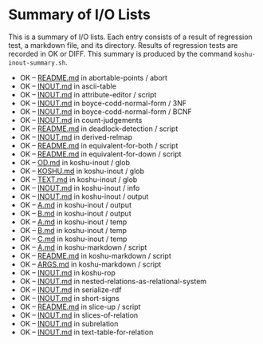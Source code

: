 # Summary of I/O Lists

This is a summary of I/O lists.
Each entry consists of a result of regression test,
a markdown file, and its directory.
Results of regression tests are recorded in OK or DIFF.
This summary is produced by the command `koshu-inout-summary.sh`.

* OK – [README.md](abortable-points/abort/README.md) in abortable-points / abort
* OK – [INOUT.md](ascii-table/INOUT.md) in ascii-table
* OK – [INOUT.md](attribute-editor/script/INOUT.md) in attribute-editor / script
* OK – [INOUT.md](boyce-codd-normal-form/3NF/INOUT.md) in boyce-codd-normal-form / 3NF
* OK – [INOUT.md](boyce-codd-normal-form/BCNF/INOUT.md) in boyce-codd-normal-form / BCNF
* OK – [INOUT.md](count-judgements/INOUT.md) in count-judgements
* OK – [README.md](deadlock-detection/script/README.md) in deadlock-detection / script
* OK – [INOUT.md](derived-relmap/INOUT.md) in derived-relmap
* OK – [README.md](equivalent-for-both/script/README.md) in equivalent-for-both / script
* OK – [README.md](equivalent-for-down/script/README.md) in equivalent-for-down / script
* OK – [OD.md](koshu-inout/glob/OD.md) in koshu-inout / glob
* OK – [KOSHU.md](koshu-inout/glob/KOSHU.md) in koshu-inout / glob
* OK – [TEXT.md](koshu-inout/glob/TEXT.md) in koshu-inout / glob
* OK – [INOUT.md](koshu-inout/info/INOUT.md) in koshu-inout / info
* OK – [INOUT.md](koshu-inout/output/INOUT.md) in koshu-inout / output
* OK – [A.md](koshu-inout/output/A.md) in koshu-inout / output
* OK – [B.md](koshu-inout/output/B.md) in koshu-inout / output
* OK – [A.md](koshu-inout/temp/A.md) in koshu-inout / temp
* OK – [B.md](koshu-inout/temp/B.md) in koshu-inout / temp
* OK – [C.md](koshu-inout/temp/C.md) in koshu-inout / temp
* OK – [A.md](koshu-markdown/script/A.md) in koshu-markdown / script
* OK – [README.md](koshu-markdown/script/README.md) in koshu-markdown / script
* OK – [ARGS.md](koshu-markdown/script/ARGS.md) in koshu-markdown / script
* OK – [INOUT.md](koshu-rop/INOUT.md) in koshu-rop
* OK – [INOUT.md](nested-relations-as-relational-system/INOUT.md) in nested-relations-as-relational-system
* OK – [INOUT.md](serialize-rdf/INOUT.md) in serialize-rdf
* OK – [INOUT.md](short-signs/INOUT.md) in short-signs
* OK – [README.md](slice-up/script/README.md) in slice-up / script
* OK – [INOUT.md](slices-of-relation/INOUT.md) in slices-of-relation
* OK – [INOUT.md](subrelation/INOUT.md) in subrelation
* OK – [INOUT.md](text-table-for-relation/INOUT.md) in text-table-for-relation
